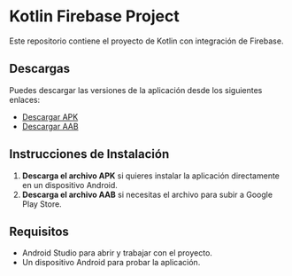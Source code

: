 # Kotlin Firebase Project

Este repositorio contiene el proyecto de Kotlin con integración de Firebase.

## Descargas

Puedes descargar las versiones de la aplicación desde los siguientes enlaces:

- [Descargar APK](https://github.com/DannyYanacallo1755/Kotlin-Firebase/releases/tag/APK)
- [Descargar AAB](https://github.com/DannyYanacallo1755/Kotlin-Firebase/releases/tag/AAB)

## Instrucciones de Instalación

1. **Descarga el archivo APK** si quieres instalar la aplicación directamente en un dispositivo Android.
2. **Descarga el archivo AAB** si necesitas el archivo para subir a Google Play Store.

## Requisitos

- Android Studio para abrir y trabajar con el proyecto.
- Un dispositivo Android para probar la aplicación.



